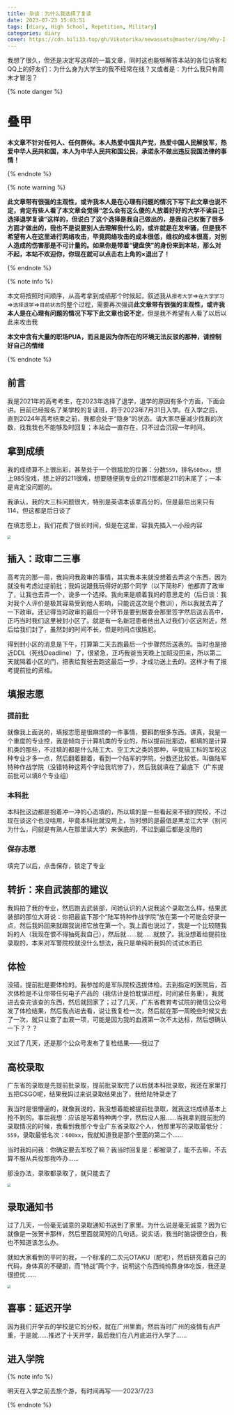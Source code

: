 ```yaml
---
title: 杂谈：为什么我选择了复读
date: 2023-07-23 15:03:51
tags: [diary, High School, Repetition, Military]
categories: diary
cover: https://cdn.bili33.top/gh/Vikutorika/newassets@master/img/Why-I-Choose-to-Repeat-High-School/acae94e8cf93260e5e144c0582197ba.png
---
```


我想了很久，但还是决定写这样的一篇文章，同时这也能够解答本站的各位访客和QQ上的好友们：为什么身为大学生的我不经常在线？又或者是：为什么我只有周末才冒泡？

{% note danger %}

# 叠甲

**本文章不针对任何人、任何群体。本人热爱中国共产党，热爱中国人民解放军，热爱中华人民共和国，本人为中华人民共和国公民，承诺永不做出违反我国法律的事情！**

{% endnote %}

{% note warning %}

**此文章带有很强的主观性，或许我本人是在心理有问题的情况下写下此文章也说不定，肯定有些人看了本文章会觉得“怎么会有这么傻的人放着好好的大学不读自己选择退学复读”这样的，但说白了这个选择是我自己做出的，是我自己权衡了很多方面才做出的，我也不是说要别人去理解我什么的，或许就是在发牢骚，但是我不希望有人在这里进行网络攻击，毕竟网络攻击的成本很低，维权的成本很高，对别人造成的伤害那是不可计量的。如果你是带着“键盘侠”的身份来到本站，那么对不起，本站不欢迎你，你现在就可以点击右上角的×退出了！**

{% endnote %}

{% note info %}

本文将按照时间顺序，从高考拿到成绩那个时候起，叙述我从`报考大学`=>`在大学学习`=>`选择退学`=>`目前状态`的整个过程，需要再次强调**此文章带有很强的主观性，或许我本人是在心理有问题的情况下写下此文章也说不定**，但是我不希望有人看了以后以此来攻击我

**本文中含有大量的职场PUA，而且是因为你所在的环境无法反驳的那种，请控制好自己的情绪**

{% endnote %}

## 前言

我是2021年的高考考生，在2023年选择了退学，退学的原因有多个方面，下面会讲。目前已经报名了某学校的复读班，将于2023年7月31日入学。在入学之后，直到2024年高考结束之前，我都会处于“隐身”的状态。请大家尽量减少找我的次数，找我我也不能够及时回复；本站会一直存在，只不过会沉寂一年时间。

## 拿到成绩

我的成绩算不上很出彩，甚至处于一个很尴尬的位置：分数`559`，排名`600xx`，想上985没戏，想上好的211很难，想要随便挑专业的211那都是211的末尾了；一本是肯定没问题的。

我承认，我的大三科问题很大，特别是英语本该拿高分的，但是最后出来只有114，但这都是后日谈了

在填志愿上，我们花费了很长时间，但是在这里，容我先插入一小段内容

<img src="https://cdn.bili33.top/gh/Vikutorika/newassets@master/img/Why-I-Choose-to-Repeat-High-School/9000bad0e94e0220853957e0fa1dcad.png" style="zoom:50%;" />

## 插入：政审二三事

高考完的那一周，我妈问我政审的事情，其实我本来就没想着去弄这个东西，因为就没有考虑过提前批；我妈说跟我玩得好的那个同学（以下简称F）他都弄了政审了，让我也去弄一个，说多一个选择。我向来是顺着我妈的意思走的（后日谈：我对我个人评价是极其容易受到他人影响，只能说这次是个教训），所以我就去弄了一下政审。还记得当时政审的最后一个环节是要到居委会那里签字然后送去高中，正巧当时我们这里被封小区了。就是有一名新冠患者他出入过我们小区这附近，然后给我们封了，虽然封的时间不长，但是时间点很尴尬。

得到封小区的消息是下午，打算第二天去跑最后一个步骤然后送表的。当时也是接近DDL（死线Deadline）了，很紧急，正巧我爸当天晚上加班没回来，所以第二天就隔着小区的门，把表给我爸去跑这最后一步，才成功送上去的。这样才有了报考提前批的资格。

## 填报志愿

### 提前批

就像我上面说的，填报志愿是很麻烦的一件事情，要斟酌很多东西。讲真，我是一个重度的专业控，我是倾向于计算机类的专业的，所以提前批那边，都填的是计算机类的那些，不过填的都是什么陆工大、空工大之类的那种，毕竟搞工科的军校这种专业才多一点，然后翻着翻着，看到一个陆军的学院，分数还比较低，叫做陆军特种作战学院（没错特种这两个字给我坑惨了），然后我就填在了最底下（广东提前批可以填8个专业组）

### 本科批

本科批这边都是抱着冲一冲的心态填的，所以填的是一些看起来不错的院校，不过现在谈这个也没啥用，毕竟本科批就没用上，当时想的是最低是黑龙江大学（别问为什么，问就是有熟人在那里读大学）来保底的，不过到最后都是没用的

### 保存志愿

填完了以后，点击保存，锁定了专业

## 转折：来自武装部的建议

我妈拍了我的专业，然后跑去武装部，问她认识的人说我这个录取怎么样，结果武装部的那位大哥说：你把最底下那个“陆军特种作战学院”放在第一个可能会好录一点，然后我妈回来就跟我说把它放在第一个。我上面也说过了，我是一个比较随我妈的人（我现在恨不得抽死我自己），然后就……就……就放了。我没想着给提前批录取的，本来对军警院校就没什么想法，我只是单纯听我妈的试试水而已

## 体检

没错，提前批是要体检的。我参加的是军队院校选拔体检。去到指定的医院后，首次体检是不让你带任何电子产品的（我估计是怕耽误进程，时间紧任务重），我就进去查完该查的东西，然后就回家了；过了几天，广东省教育考试院的微信公众号发了体检结果，然后我点进去看，说让我复检一次，然后就在那一周晚些时候又去了一次，就只让查了血液一项，可能是因为我的血液第一次不太达标，然后想确认一下？？？

又过了几天，还是那个公众号发布了复检结果——我过了

## 高校录取

广东省的录取是先提前批录取，提前批录取完了以后就本科批录取，我还在家里打五把CSGO呢，结果我妈过来说录取结果出了，我给陆特录走了

我当时是很懵逼的，就像我说的，我没想着能被提前批录取，就我这烂成绩基本上抢不到的。事后我想：应该是写着特种两个字，然后没人报……当我拿到提前批的录取情况的时候，我看到我那个专业广东省录取2个人，他那里写的录取最低分：`559`，录取最低名次：`600xx`，我就知道我是那个里面的第二个……

当时我妈问我：你确定要去军校了嘛？我当时回复是：都被录了，能不去嘛，不去算不服从兵役那我咋办……

那没办法，录取都录取了，就只能去了

<img src="https://cdn.bili33.top/gh/Vikutorika/newassets@master/img/Why-I-Choose-to-Repeat-High-School/84dca8c0abd3ec56534cd3ffff01cb7.png" style="zoom:50%;" />

## 录取通知书

过了几天，一份毫无诚意的录取通知书送到了家里。为什么说是毫无诚意？因为它就像是一张贺卡那样，然后里面就简短的几句话。说实话，我当时脑袋很空白，我也不知道该怎么办。

就如大家看到的平时的我，一个标准的二次元OTAKU（肥宅），然后研究着自己的代码，身体真的不硬朗，而“特战”两个字，说明这个东西纯纯靠身体吃饭，我还是很担忧……

<img src="https://cdn.bili33.top/gh/Vikutorika/newassets@master/img/Why-I-Choose-to-Repeat-High-School/acae94e8cf93260e5e144c0582197ba.png" style="zoom:50%;" />

## 喜事：延迟开学

因为我们开学去的学校是它的分校，就在广州里面，然后当时广州的疫情有点严重，于是就……推迟了十天开学，最后我们在八月底进行入学了……

## 进入学院

{% note info %}

明天在入学之前去旅个游，有时间再写——2023/7/23

{% endnote %}
